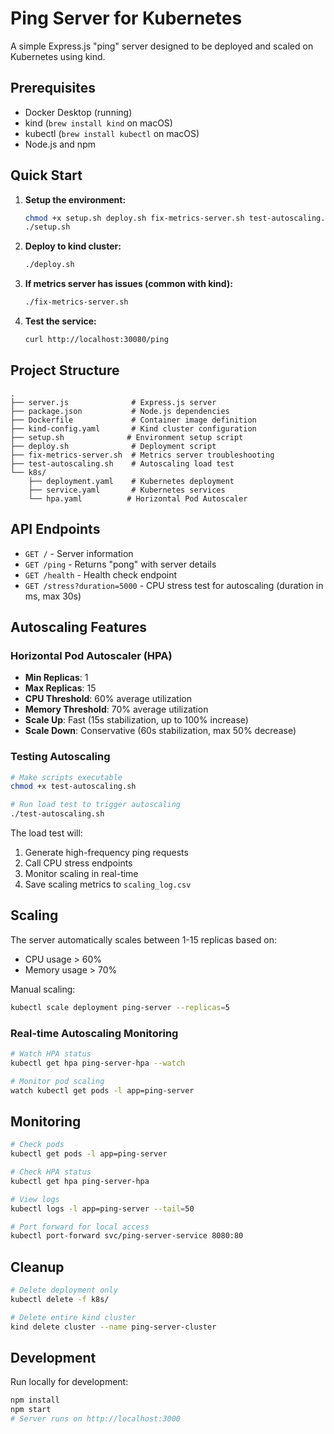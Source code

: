 # Ping Server for Kubernetes

A simple Express.js "ping" server designed to be deployed and scaled on Kubernetes using kind.

## Prerequisites

- Docker Desktop (running)
- kind (`brew install kind` on macOS)
- kubectl (`brew install kubectl` on macOS)
- Node.js and npm

## Quick Start

1. **Setup the environment:**
   ```bash
   chmod +x setup.sh deploy.sh fix-metrics-server.sh test-autoscaling.sh
   ./setup.sh
   ```

2. **Deploy to kind cluster:**
   ```bash
   ./deploy.sh
   ```

3. **If metrics server has issues (common with kind):**
   ```bash
   ./fix-metrics-server.sh
   ```

4. **Test the service:**
   ```bash
   curl http://localhost:30080/ping
   ```

## Project Structure

```
.
├── server.js              # Express.js server
├── package.json           # Node.js dependencies
├── Dockerfile             # Container image definition
├── kind-config.yaml       # Kind cluster configuration
├── setup.sh              # Environment setup script
├── deploy.sh              # Deployment script
├── fix-metrics-server.sh  # Metrics server troubleshooting
├── test-autoscaling.sh    # Autoscaling load test
└── k8s/
    ├── deployment.yaml    # Kubernetes deployment
    ├── service.yaml       # Kubernetes services
    └── hpa.yaml          # Horizontal Pod Autoscaler
```

## API Endpoints

- `GET /` - Server information
- `GET /ping` - Returns "pong" with server details
- `GET /health` - Health check endpoint
- `GET /stress?duration=5000` - CPU stress test for autoscaling (duration in ms, max 30s)

## Autoscaling Features

### Horizontal Pod Autoscaler (HPA)
- **Min Replicas**: 1
- **Max Replicas**: 15
- **CPU Threshold**: 60% average utilization
- **Memory Threshold**: 70% average utilization
- **Scale Up**: Fast (15s stabilization, up to 100% increase)
- **Scale Down**: Conservative (60s stabilization, max 50% decrease)

### Testing Autoscaling
```bash
# Make scripts executable
chmod +x test-autoscaling.sh

# Run load test to trigger autoscaling
./test-autoscaling.sh
```

The load test will:
1. Generate high-frequency ping requests
2. Call CPU stress endpoints
3. Monitor scaling in real-time
4. Save scaling metrics to `scaling_log.csv`

## Scaling

The server automatically scales between 1-15 replicas based on:
- CPU usage > 60%
- Memory usage > 70%

Manual scaling:
```bash
kubectl scale deployment ping-server --replicas=5
```

### Real-time Autoscaling Monitoring
```bash
# Watch HPA status
kubectl get hpa ping-server-hpa --watch

# Monitor pod scaling
watch kubectl get pods -l app=ping-server
```

## Monitoring

```bash
# Check pods
kubectl get pods -l app=ping-server

# Check HPA status
kubectl get hpa ping-server-hpa

# View logs
kubectl logs -l app=ping-server --tail=50

# Port forward for local access
kubectl port-forward svc/ping-server-service 8080:80
```

## Cleanup

```bash
# Delete deployment only
kubectl delete -f k8s/

# Delete entire kind cluster
kind delete cluster --name ping-server-cluster
```

## Development

Run locally for development:
```bash
npm install
npm start
# Server runs on http://localhost:3000
```
